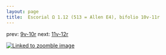 ```yaml
---
layout: page
title:  Escorial Ω 1.12 (513 = Allen E4), bifolio 10v-11r
---
```


prev: [9v-10r](../9v-10r/) next: [11v-12r](../11v-12r/)



[![Linked to zoomble image](http://www.homermultitext.org/iipsrv?IIIF=/project/homer/pyramidal/deepzoom/hmt/e3bifolio/v1/E3_10v_11r.tif/full/2000,/0/default.jpg)](http://www.homermultitext.org/ict2/?urn=urn:cite2:hmt:e3bifolio.v1:E3_10v_11r)

